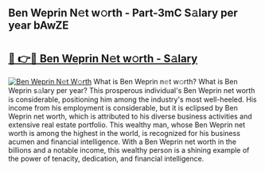 ## Ben Weprin N𝚎t w𝚘rth - Part-3mC S𝚊lary per year bAwZE

# <h2><a href="http://gc48hx.nevu.top/?p=Ben+Weprin">🔗 👉🔴 Ben Weprin N𝚎t w𝚘rth - S𝚊lary</a></h2>

[![Ben Weprin N𝚎t W𝚘rth](https://i.imgur.com/Oavwk0R.jpeg)](http://gc48hx.nevu.top/?p=Ben+Weprin)
What is Ben Weprin n𝚎t w𝚘rth? What is Ben Weprin s𝚊lary per year?
This prosperous individual's Ben Weprin net worth is considerable, positioning him among the industry's most well-heeled. His income from his employment is considerable, but it is eclipsed by Ben Weprin net worth, which is attributed to his diverse business activities and extensive real estate portfolio. This wealthy man, whose Ben Weprin net worth is among the highest in the world, is recognized for his business acumen and financial intelligence. With a Ben Weprin net worth in the billions and a notable income, this wealthy person is a shining example of the power of tenacity, dedication, and financial intelligence.
